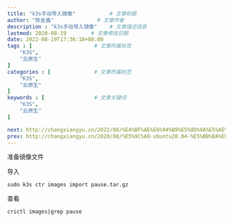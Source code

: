 ```yaml
---
title: "k3s手动导入镜像"           # 文章标题
author: "陈金鑫"              # 文章作者
description : "k3s手动导入镜像"    # 文章描述信息
lastmod: 2020-08-19        # 文章修改日期
date: 2022-08-19T17:36:18+08:00
tags : [                    # 文章所属标签
    "K3S",
    "云原生"
]
categories : [              # 文章所属标签
    "K3S",
    "云原生"
]
keywords : [                # 文章关键词
    "K3S",
    "云原生"
]

next: http://changxiangyu.cn/2022/08/%E4%BF%AE%E6%94%B9%E5%8D%9A%E5%AE%A2%E4%B8%BB%E9%A2%98/      # 下一篇博客地址
prev: http://changxiangyu.cn/2020/08/%E5%9C%A8-ubuntu20.04-%E5%BB%BA%E8%AE%BE-openvpn/  # 上一篇博客地址
---
```

准备镜像文件

导入
```
sudo k3s ctr images import pause.tar.gz
```
查看
```
crictl images|grep pause
```